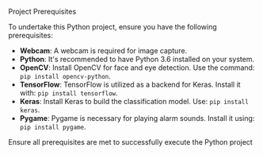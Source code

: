 Project Prerequisites

To undertake this Python project, ensure you have the following prerequisites:

- **Webcam**: A webcam is required for image capture.
- **Python**: It's recommended to have Python 3.6 installed on your system.
- **OpenCV**: Install OpenCV for face and eye detection. Use the command: `pip install opencv-python`.
- **TensorFlow**: TensorFlow is utilized as a backend for Keras. Install it with: `pip install tensorflow`.
- **Keras**: Install Keras to build the classification model. Use: `pip install keras`.
- **Pygame**: Pygame is necessary for playing alarm sounds. Install it using: `pip install pygame`.

Ensure all prerequisites are met to successfully execute the Python project

